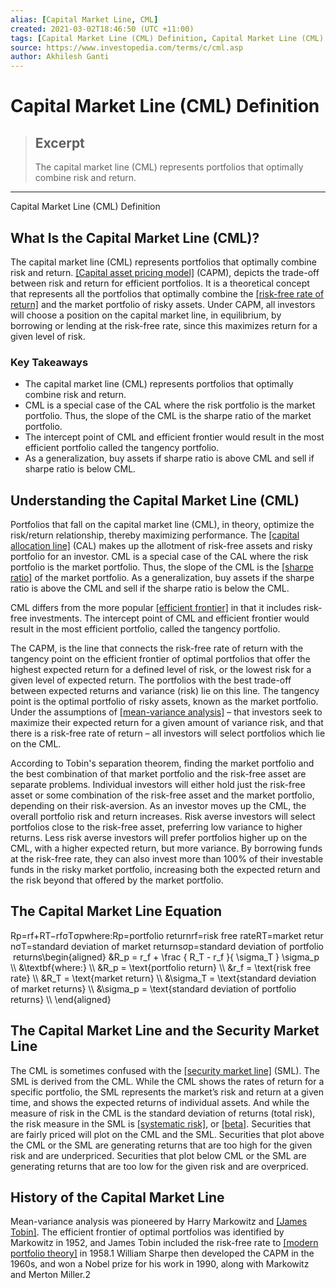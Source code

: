 ```yaml
---
alias: [Capital Market Line, CML]
created: 2021-03-02T18:46:50 (UTC +11:00)
tags: [Capital Market Line (CML) Definition, Capital Market Line (CML) Definition]
source: https://www.investopedia.com/terms/c/cml.asp
author: Akhilesh Ganti
---
```


# Capital Market Line (CML) Definition

> ## Excerpt
> The capital market line (CML) represents portfolios that optimally combine risk and return.

---

Capital Market Line (CML) Definition
## What Is the Capital Market Line (CML)?

The capital market line (CML) represents portfolios that optimally combine risk and return. [[Capital asset pricing model]](https://www.investopedia.com/terms/c/capm.asp) (CAPM), depicts the trade-off between risk and return for efficient portfolios. It is a theoretical concept that represents all the portfolios that optimally combine the [[risk-free rate of return]](https://www.investopedia.com/terms/r/risk-freerate.asp) and the market portfolio of risky assets. Under CAPM, all investors will choose a position on the capital market line, in equilibrium, by borrowing or lending at the risk-free rate, since this maximizes return for a given level of risk.

### Key Takeaways

-   The capital market line (CML) represents portfolios that optimally combine risk and return.
-   CML is a special case of the CAL where the risk portfolio is the market portfolio. Thus, the slope of the CML is the sharpe ratio of the market portfolio.
-   The intercept point of CML and efficient frontier would result in the most efficient portfolio called the tangency portfolio.
-   As a generalization, buy assets if sharpe ratio is above CML and sell if sharpe ratio is below CML.

## Understanding the Capital Market Line (CML)

Portfolios that fall on the capital market line (CML), in theory, optimize the risk/return relationship, thereby maximizing performance. The [[capital allocation line]](https://www.investopedia.com/terms/c/cal.asp) (CAL) makes up the allotment of risk-free assets and risky portfolio for an investor. CML is a special case of the CAL where the risk portfolio is the market portfolio. Thus, the slope of the CML is the [[sharpe ratio]](https://www.investopedia.com/terms/s/sharperatio.asp) of the market portfolio. As a generalization, buy assets if the sharpe ratio is above the CML and sell if the sharpe ratio is below the CML.

CML differs from the more popular [[efficient frontier]](https://www.investopedia.com/terms/e/efficientfrontier.asp) in that it includes risk-free investments. The intercept point of CML and efficient frontier would result in the most efficient portfolio, called the tangency portfolio.

The CAPM, is the line that connects the risk-free rate of return with the tangency point on the efficient frontier of optimal portfolios that offer the highest expected return for a defined level of risk, or the lowest risk for a given level of expected return. The portfolios with the best trade-off between expected returns and variance (risk) lie on this line. The tangency point is the optimal portfolio of risky assets, known as the market portfolio. Under the assumptions of [[mean-variance analysis]](https://www.investopedia.com/terms/m/meanvariance-analysis.asp) – that investors seek to maximize their expected return for a given amount of variance risk, and that there is a risk-free rate of return – all investors will select portfolios which lie on the CML.

According to Tobin's separation theorem, finding the market portfolio and the best combination of that market portfolio and the risk-free asset are separate problems. Individual investors will either hold just the risk-free asset or some combination of the risk-free asset and the market portfolio, depending on their risk-aversion. As an investor moves up the CML, the overall portfolio risk and return increases. Risk averse investors will select portfolios close to the risk-free asset, preferring low variance to higher returns. Less risk averse investors will prefer portfolios higher up on the CML, with a higher expected return, but more variance. By borrowing funds at the risk-free rate, they can also invest more than 100% of their investable funds in the risky market portfolio, increasing both the expected return and the risk beyond that offered by the market portfolio.

## The Capital Market Line Equation

Rp\=rf+RT−rfσTσpwhere:Rp\=portfolio returnrf\=risk free rateRT\=market returnσT\=standard deviation of market returnsσp\=standard deviation of portfolio returns\\begin{aligned} &R\_p = r\_f + \\frac { R\_T - r\_f }{ \\sigma\_T } \\sigma\_p \\\\ &\\textbf{where:} \\\\ &R\_p = \\text{portfolio return} \\\\ &r\_f = \\text{risk free rate} \\\\ &R\_T = \\text{market return} \\\\ &\\sigma\_T = \\text{standard deviation of market returns} \\\\ &\\sigma\_p = \\text{standard deviation of portfolio returns} \\\\ \\end{aligned}

## The Capital Market Line and the Security Market Line

The CML is sometimes confused with the [[security market line]](https://www.investopedia.com/terms/s/sml.asp) (SML). The SML is derived from the CML. While the CML shows the rates of return for a specific portfolio, the SML represents the market’s risk and return at a given time, and shows the expected returns of individual assets. And while the measure of risk in the CML is the standard deviation of returns (total risk), the risk measure in the SML is [[systematic risk]](https://www.investopedia.com/terms/s/systematicrisk.asp), or [[beta]](https://www.investopedia.com/terms/b/beta.asp). Securities that are fairly priced will plot on the CML and the SML. Securities that plot above the CML or the SML are generating returns that are too high for the given risk and are underpriced. Securities that plot below CML or the SML are generating returns that are too low for the given risk and are overpriced.

## History of the Capital Market Line

Mean-variance analysis was pioneered by Harry Markowitz and [[James Tobin]](https://www.investopedia.com/terms/j/james-tobin.asp). The efficient frontier of optimal portfolios was identified by Markowitz in 1952, and James Tobin included the risk-free rate to [[modern portfolio theory]](https://www.investopedia.com/terms/m/modernportfoliotheory.asp) in 1958.1 William Sharpe then developed the CAPM in the 1960s, and won a Nobel prize for his work in 1990, along with Markowitz and Merton Miller.2
